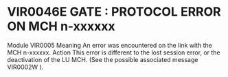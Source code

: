 # VIR0046E GATE : PROTOCOL ERROR ON MCH n-xxxxxx
Module
    	VIR0005
Meaning
    An error was encountered on the link with the MCH n-xxxxxx.
Action
    This error is different to the lost session error, or the deactivation of the LU MCH. (See the possible associated message VIR0002W ).
